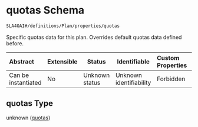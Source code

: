 # quotas Schema

```txt
SLA4OAI#/definitions/Plan/properties/quotas
```

Specific quotas data for this plan. Overrides default quotas data defined before.


| Abstract            | Extensible | Status         | Identifiable            | Custom Properties | Additional Properties | Access Restrictions | Defined In                                                                    |
| :------------------ | ---------- | -------------- | ----------------------- | :---------------- | --------------------- | ------------------- | ----------------------------------------------------------------------------- |
| Can be instantiated | No         | Unknown status | Unknown identifiability | Forbidden         | Allowed               | none                | [SLA4OAI.schema.json\*](../SLA4OAI.schema.json "open original schema") |

## quotas Type

unknown ([quotas](sla4oai-definitions-plan-properties-quotas.md))
